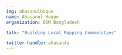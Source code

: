 ```yaml
---
img: ahasanulhoque
name: Ahasanul Hoque
organization: OSM Bangladesh

talk: "Building Local Mapping Communities"

twitter-handle: ahasan4u
---
```

